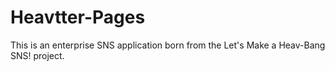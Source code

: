 # Heavtter-Pages
This is an enterprise SNS application born from the Let's Make a Heav-Bang SNS! project.
